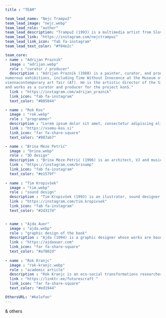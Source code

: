 ```yaml
---
title : "TEAM"

team_lead_name: "Nejc Trampuž"
team_lead_image: "nejc.webp"
team_lead_role: "author"
team_lead_description: "Trampuž (1993) is a multimedia artist from Slovenia, who graduated Cum Laude and received an award for his Master’s degree in photography at the Academy of Fine Arts and Design in Ljubljana. For the past five years, he has been actively involved in environmental and ecological projects and since 2019, he has also been an activist in the Youth for Climate Justice movement. His favourite form of expression is art collage in combination with various contemporary technologies, media and approaches. Trampuž held dozens of solo and group exhibitions in Slovenia and abroad. He received multiple awards for his work."
team_lead_link: "https://instagram.com/nejctrampuz"
team_lead_link_icon: "fab fa-instagram"
team_lead_text_color: "#f04e2c"

team_core:
- name : "Adrijan Praznik"
  image : "adrijan.webp"
  role : "curator / producer"
  description : "Adrijan Praznik (1988) is a painter, curator, and producer. He has presented his work in
numerous exhibitions, including Time Without Innocence at the Museum of Modern Art (SI) and the
viennacontemporary art fair (AT). He is the artistic director of the Simulaker Gallery in Novo mesto
and works as a curator and producer for the project konS."
  link : "https://instagram.com/adrijan_praznik"
  link_icon: "fab fa-instagram"
  text_color: "#005844"

- name : "Rok Kos"
  image : "rok.webp"
  role : "programmer"
  description : "Lorem ipsum dolor sit amet, consectetur adipiscing elit. Ut arcu lectus, blandit id orci varius, ultrices feugiat massa. Duis bibendum dignissim neque sed faucibus. Vestibulum interdum ligula sollicitudin lorem tristique, nec fringilla magna dictum."
  link : "https://vsemu-kos.si"
  link_icon: "far fa-share-square"
  text_color: "#987ab7"

- name : "Brina Meze Petrić"
  image : "brina.webp"
  role : "3D design"
  description : "Brina Meze-Petrić (1996) is an architect, VJ and musician. She obtained her master’s degree from architecture at the Akademie der bildenden Künste Wien (AT). Her favourite form of expression is 3D modelling, video, comics, info graphics and collage."
  link : "https://instagram.com/brinamp"
  link_icon: "fab fa-instagram"
  text_color: "#e1579f"
            
- name : "Tim Kropivšek"
  image : "tim.webp"
  role : "sound design"
  description : "Tim Kropivšek (1993) is an ilustrator, sound designer and musician. His works are usually interactive and are a commentary on contemporary society, human psyche and environmental injustice. Kropivšek is currently finishing his master studies at ALUO."
  link : "https://instagram.com/tim.kropivsek"
  link_icon: "fab fa-instagram"
  text_color: "#2d317d"


- name : "Ajda Auer"
  image : "ajda.webp"
  role : "graphic design of the book"
  description : "Ajda (1994) is a graphic designer whose works are based on eye-catching typography and attractive color combinations. She graduated in visual communications at the Faculty of Design, studied graphic arts at the Art Academy of Latvia, and continued her master’s studies at the ALUO. Besides freelancing, she is currently employed as a marketing and PR assistant at the SNT Drama Ljubljana."
  link : "https://ajdaauer.com"
  link_icon: "far fa-share-square"
  text_color: "#a7802d"
            
- name : "Rok Kranjc"
  image : "rok-kranjc.webp"
  role : "academic article"
  description : "Rok Kranjc is an eco-social transformations researcher, designer and translator. He is the founder of Futurescraft, a research and design studio for experiential futures, generative games and other forms of engagement with alternative economies."
  link : "https://linktr.ee/futurescraft "
  link_icon: "far fa-share-square"
  text_color: "#ed1944"

OthersURL: "#kolofon"
---
```


& others